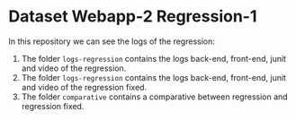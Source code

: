 # Dataset Webapp-2 Regression-1

In this repository we can see the logs of the regression:

1. The folder `logs-regression` contains the logs back-end, front-end, junit and video of the regression.
2. The folder `logs-regression` contains the logs back-end, front-end, junit and video of the regression fixed.
3. The folder `comparative` contains a comparative between regression and regression fixed.